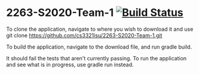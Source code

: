 # 2263-S2020-Team-1 [![Build Status](https://travis-ci.com/cs3321isu/2263-S2020-Team-1.svg?branch=master)](https://travis-ci.com/cs3321isu/2263-S2020-Team-1)


To clone the application, navigate to where you wish to download it and use git clone https://github.com/cs3321isu/2263-S2020-Team-1.git

To build the application, navigate to the download file, and run gradle build.

It should fail the tests that aren't currently passing. To run the application and see what is in progress, use gradle run instead.
